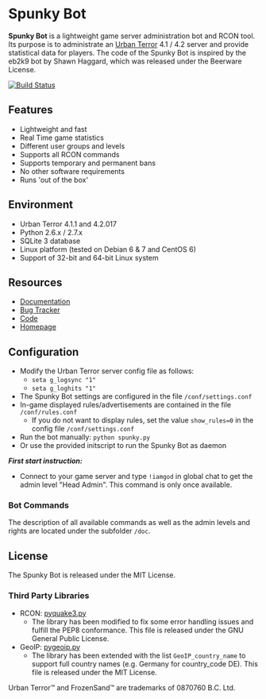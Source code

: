 # Spunky Bot

**Spunky Bot** is a lightweight game server administration bot and RCON tool.
Its purpose is to administrate an [Urban Terror](http://www.urbanterror.info) 4.1 / 4.2 server and provide statistical data for players.
The code of the Spunky Bot is inspired by the eb2k9 bot by Shawn Haggard, which was released under the Beerware License.

[![Build Status](https://travis-ci.org/urthub/spunkybot.png?branch=master)](https://travis-ci.org/urthub/spunkybot)


## Features

- Lightweight and fast
- Real Time game statistics
- Different user groups and levels
- Supports all RCON commands
- Supports temporary and permanent bans
- No other software requirements
- Runs 'out of the box' 

## Environment
- Urban Terror 4.1.1 and 4.2.017
- Python 2.6.x / 2.7.x
- SQLite 3 database
- Linux platform (tested on Debian 6 & 7 and CentOS 6)
- Support of 32-bit and 64-bit Linux system 


## Resources
* [Documentation](https://github.com/urthub/spunkybot/wiki)
* [Bug Tracker](https://github.com/urthub/spunkybot/issues)
* [Code](https://github.com/urthub/spunkybot)
* [Homepage](http://www.spunkybot.de)


## Configuration
- Modify the Urban Terror server config file as follows:
	- `seta g_logsync "1"`
	- `seta g_loghits "1"`
- The Spunky Bot settings are configured in the file `/conf/settings.conf`
- In-game displayed rules/advertisements are contained in the file `/conf/rules.conf`
	- If you do not want to display rules, set the value `show_rules=0` in the config file `/conf/settings.conf`
- Run the bot manually: `python spunky.py`
- Or use the provided initscript to run the Spunky Bot as daemon

**_First start instruction:_**

- Connect to your game server and type `!iamgod` in global chat to get the admin level "Head Admin". This command is only once available.


### Bot Commands
The description of all available commands as well as the admin levels and rights are located under the subfolder `/doc`.


## License
The Spunky Bot is released under the MIT License.


### Third Party Libraries
 - RCON: [pyquake3.py](https://github.com/urthub/pyquake3)
	- The library has been modified to fix some error handling issues and fulfill the PEP8 conformance. This file is released under the GNU General Public License.
 - GeoIP: [pygeoip.py](https://github.com/urthub/pygeoip)
	- The library has been extended with the list `GeoIP_country_name` to support full country names (e.g. Germany for country_code DE). This file is released under the MIT License.

Urban Terror™ and FrozenSand™ are trademarks of 0870760 B.C. Ltd.
